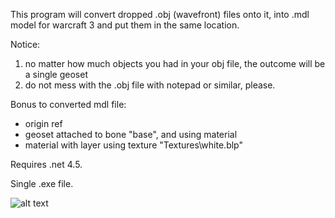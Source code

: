 This program will convert dropped .obj (wavefront) files onto it, into .mdl model for warcraft 3 and put them in the same location.

Notice:
1. no matter how much objects you had in your obj file, the outcome will be a single geoset 
2. do not mess with the .obj file with notepad or similar, please.

Bonus to converted mdl file:
- origin ref
- geoset attached to bone "base", and using material
- material with layer using texture "Textures\white.blp"

Requires .net 4.5.

Single .exe file.

![alt text](https://i.ibb.co/fdDWJmW/Screenshot-2024-06-07-101319.png)
